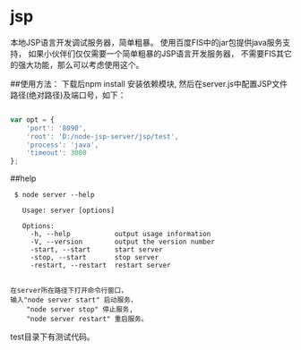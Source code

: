 # jsp
本地JSP语言开发调试服务器，简单粗暴。
使用百度FIS中的jar包提供java服务支持，
如果小伙伴们仅仅需要一个简单粗暴的JSP语言开发服务器，
不需要FIS其它的强大功能，那么可以考虑使用这个。

##使用方法：
下载后npm install 安装依赖模块, 
然后在server.js中配置JSP文件路径(绝对路径)及端口号，如下：

```js

var opt = {
    'port': '8090',
    'root': 'D:/node-jsp-server/jsp/test',
    'process': 'java',
    'timeout': 3000
};
```
##help
```  
 $ node server --help

   Usage: server [options]

   Options:
     -h, --help           output usage information
     -V, --version        output the version number
     -start, --start      start server
     -stop, --start       stop server
     -restart, --restart  restart server

```

```

在server所在路径下打开命令行窗口，
输入"node server start" 启动服务，
    "node server stop" 停止服务,
    "node server restart" 重启服务。

```
test目录下有测试代码。

